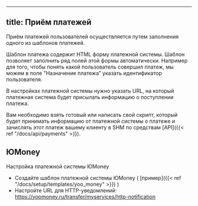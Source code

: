 
---
title: Приём платежей
---

Приём платежей пользователей осуществляется путем заполнения одного из шаблонов платежей.

Шаблон платежа содержит HTML форму платежной системы. Шаблон позволяет заполнить ряд полей этой формы автоматически. Например для
того, чтобы понять какой пользователь совершил платеж, мы можем в поле "Назначение платежа” указать идентификатор пользователя.

В настройках платежной системы нужно указать URL, на который платежная система будет присылать информацию о поступлении платежа.

Вам необходимо взять готовый или написать свой скрипт, который будет принимать информацию от платежной системы о платеже и
зачислять этот платеж вашему клиенту в SHM по средствам [API]({{< ref "/docs/api/payments" >}}).


## ЮMoney

Настройка платежной системы ЮMoney

* Создайте шаблон платежной системы ЮMoney ( [пример]({{< ref "/docs/setup/templates/yoo_money" >}}) )
* Настройте URL для HTTP-уведомлений: https://yoomoney.ru/transfer/myservices/http-notification



